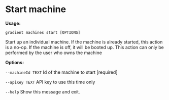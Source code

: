 # Start machine

**Usage:**

`gradient machines start [OPTIONS]`

Start up an individual machine. If the machine is already started, this action is a no-op. If the machine is off, it will be booted up. This action can only be performed by the user who owns the machine

**Options:**

`--machineId TEXT` Id of the machine to start  \[required\]

`--apiKey TEXT` API key to use this time only

`--help` Show this message and exit.

